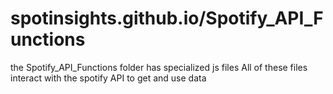 # spotinsights.github.io/Spotify_API_Functions
the Spotify_API_Functions folder has specialized js files 
All of these files interact with the spotify API to get and use data